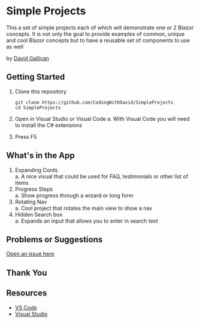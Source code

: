# Simple Projects

This a set of simple projects each of which will demonstrate one or 2 Blazor concepts.  It is not only the goal to provide examples of common, unique and cool Blazor concepts but to have a reusable set of components to use as well

by [David Gallivan](http://twitter.com/CodingwithDavid)



## Getting Started

1. Clone this repository

   ```Command Line
   git clone https://github.com/CodingWithDavid/SimpleProjects
   cd SimpleProjects
   ```

1.	Open in Visual Studio or Visual Code
a.	With Visual Code you will need to install the C# extensions
2.	Press F5

## What's in the App

1. Expanding Cords  
    a. A nice visual that could be used for FAQ, testimonials or other list of items
2. Progress Steps  
    a. Show progress through a wizard or long form
3. Rotating Nav   
    a. Cool project that rotates the main view to show a nav
4. Hidden Search box  
    a. Expands an input that allows you to enter in search text



## Problems or Suggestions

[Open an issue here]( https://github.com/CodingWithDavid/SimpleProjects/issues)

## Thank You


## Resources

- [VS Code](https://code.visualstudio.com)
- [Visual Studio]( https://visualstudio.microsoft.com/)



